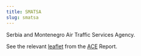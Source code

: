 ```yaml
---
title: SMATSA
slug: smatsa
---
```


Serbia and Montenegro Air Traffic Services Agency.

See the relevant [leaflet][leaf] from the [ACE] Report.

[leaf]: /library/ace/ansp-factsheets/SMATSA.pdf "ACE Benchmarking Report Factsheet: SMATSA"

[ACE]: https://www.eurocontrol.int/sites/default/files/2022-06/eurocontrol-ace-2020-benchmarking-report.pdf "ACE 2020 Benchmarking Report"
